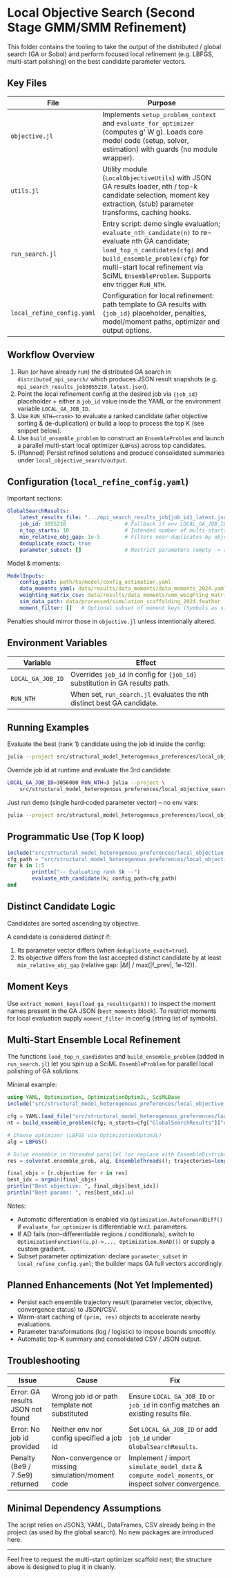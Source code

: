 # Local Objective Search (Second Stage GMM/SMM Refinement)

This folder contains the tooling to take the output of the distributed / global search (GA or Sobol) and perform focused local refinement (e.g. LBFGS, multi-start polishing) on the best candidate parameter vectors.

## Key Files

| File | Purpose |
|-----------------------------|-------------------------------------------|
| `objective.jl` | Implements `setup_problem_context` and `evaluate_for_optimizer` (computes g' W g). Loads core model code (setup, solver, estimation) with guards (no module wrapper). |
| `utils.jl` | Utility module (`LocalObjectiveUtils`) with JSON GA results loader, nth / top-k candidate selection, moment key extraction, (stub) parameter transforms, caching hooks. |
| `run_search.jl` | Entry script: demo single evaluation; `evaluate_nth_candidate(n)` to re-evaluate nth GA candidate; `load_top_n_candidates(cfg)` and `build_ensemble_problem(cfg)` for multi-start local refinement via SciML `EnsembleProblem`. Supports env trigger `RUN_NTH`. |
| `local_refine_config.yaml` | Configuration for local refinement: path template to GA results with `{job_id}` placeholder, penalties, model/moment paths, optimizer and output options. |

## Workflow Overview

1.  Run (or have already run) the distributed GA search in `distributed_mpi_search/` which produces JSON result snapshots (e.g. `mpi_search_results_job3055218_latest.json`).
2.  Point the local refinement config at the desired job via `{job_id}` placeholder + either a `job_id` value inside the YAML or the environment variable `LOCAL_GA_JOB_ID`.
3.  Use `RUN_NTH=<rank>` to evaluate a ranked candidate (after objective sorting & de-duplication) or build a loop to process the top K (see snippet below).
4.  Use `build_ensemble_problem` to construct an `EnsembleProblem` and launch a parallel multi-start local optimizer (`LBFGS`) across top candidates.
5.  (Planned) Persist refined solutions and produce consolidated summaries under `local_objective_search/output`.

## Configuration (`local_refine_config.yaml`)

Important sections:

``` yaml
GlobalSearchResults:
    latest_results_file: ".../mpi_search_results_job{job_id}_latest.json"  # {job_id} placeholder
    job_id: 3055218                   # Fallback if env LOCAL_GA_JOB_ID not set
    n_top_starts: 10                  # Intended number of multi-starts (future use)
    min_relative_obj_gap: 1e-5        # Filters near-duplicates by objective
    deduplicate_exact: true
    parameter_subset: []              # Restrict parameters (empty -> all)
```

Model & moments:

``` yaml
ModelInputs:
    config_path: path/to/model/config_estimation.yaml
    data_moments_yaml: data/results/data_moments/data_moments_2024.yaml
    weighting_matrix_csv: data/results/data_moments/smm_weighting_matrix_2024.csv
    sim_data_path: data/processed/simulation_scaffolding_2024.feather
    moment_filter: []   # Optional subset of moment keys (Symbols as strings)
```

Penalties should mirror those in `objective.jl` unless intentionally altered.

## Environment Variables

| Variable | Effect |
|----------------------------------------|--------------------------------|
| `LOCAL_GA_JOB_ID` | Overrides `job_id` in config for `{job_id}` substitution in GA results path. |
| `RUN_NTH` | When set, `run_search.jl` evaluates the nth distinct best GA candidate. |

## Running Examples

Evaluate the best (rank 1) candidate using the job id inside the config:

``` bash
julia --project src/structural_model_heterogenous_preferences/local_objective_search/run_search.jl RUN_NTH=1
```

Override job id at runtime and evaluate the 3rd candidate:

``` bash
LOCAL_GA_JOB_ID=3056000 RUN_NTH=3 julia --project \
    src/structural_model_heterogenous_preferences/local_objective_search/run_search.jl
```

Just run demo (single hard‑coded parameter vector) – no env vars:

``` bash
julia --project src/structural_model_heterogenous_preferences/local_objective_search/run_search.jl
```

## Programmatic Use (Top K loop)

``` julia
include("src/structural_model_heterogenous_preferences/local_objective_search/run_search.jl")
cfg_path = "src/structural_model_heterogenous_preferences/local_objective_search/local_refine_config.yaml"
for k in 1:5
        println("-- Evaluating rank $k --")
        evaluate_nth_candidate(k; config_path=cfg_path)
end
```

## Distinct Candidate Logic

Candidates are sorted ascending by objective.

A candidate is considered *distinct* if:

1.  Its parameter vector differs (when `deduplicate_exact=true`).
2.  Its objective differs from the last accepted distinct candidate by at least `min_relative_obj_gap` (relative gap: \|Δf\| / max(\|f_prev\|, 1e-12)).

## Moment Keys

Use `extract_moment_keys(load_ga_results(path))` to inspect the moment names present in the GA JSON (`best_moments` block). To restrict moments for local evaluation supply `moment_filter` in config (string list of symbols).

## Multi-Start Ensemble Local Refinement

The functions `load_top_n_candidates` and `build_ensemble_problem` (added in `run_search.jl`) let you spin up a SciML `EnsembleProblem` for parallel local polishing of GA solutions.

Minimal example:

``` julia
using YAML, Optimization, OptimizationOptimJL, SciMLBase
include("src/structural_model_heterogenous_preferences/local_objective_search/run_search.jl")

cfg = YAML.load_file("src/structural_model_heterogenous_preferences/local_objective_search/local_refine_config.yaml")
nt = build_ensemble_problem(cfg; n_starts=cfg["GlobalSearchResults"]["n_top_starts"])

# Choose optimizer (LBFGS via OptimizationOptimJL)
alg = LBFGS()

# Solve ensemble in threaded parallel (or replace with EnsembleDistributed())
res = solve(nt.ensemble_prob, alg, EnsembleThreads(); trajectories=length(nt.start_points), iterations=1000)

final_objs = [r.objective for r in res]
best_idx = argmin(final_objs)
println("Best objective: ", final_objs[best_idx])
println("Best params: ", res[best_idx].u)
```

Notes:

-   Automatic differentiation is enabled via `Optimization.AutoForwardDiff()` if `evaluate_for_optimizer` is differentiable w.r.t. parameters.
-   If AD fails (non-differentiable regions / conditionals), switch to `OptimizationFunction((u,p)->..., Optimization.NoAD())` or supply a custom gradient.
-   Subset parameter optimization: declare `parameter_subset` in `local_refine_config.yaml`; the builder maps GA full vectors accordingly.

## Planned Enhancements (Not Yet Implemented)

-   Persist each ensemble trajectory result (parameter vector, objective, convergence status) to JSON/CSV.
-   Warm-start caching of `(prim, res)` objects to accelerate nearby evaluations.
-   Parameter transformations (log / logistic) to impose bounds smoothly.
-   Automatic top-K summary and consolidated CSV / JSON output.

## Troubleshooting

| Issue | Cause | Fix |
|---------------------------|---------------------------|-------------------|
| Error: GA results JSON not found | Wrong job id or path template not substituted | Ensure `LOCAL_GA_JOB_ID` or `job_id` in config matches an existing results file. |
| Error: No job id provided | Neither env nor config specified a job id | Set `LOCAL_GA_JOB_ID` or add `job_id` under `GlobalSearchResults`. |
| Penalty (8e9 / 7.5e9) returned | Non-convergence or missing simulation/moment code | Implement / import `simulate_model_data` & `compute_model_moments`, or inspect solver convergence. |

## Minimal Dependency Assumptions

The script relies on JSON3, YAML, DataFrames, CSV already being in the project (as used by the global search). No new packages are introduced here.

------------------------------------------------------------------------

Feel free to request the multi-start optimizer scaffold next; the structure above is designed to plug it in cleanly.
